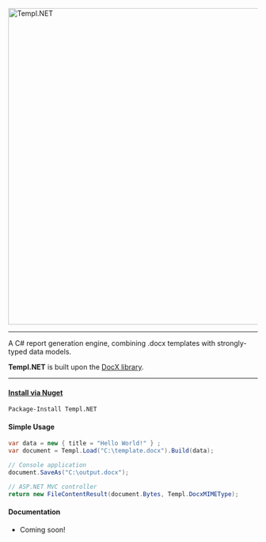 <img alt="Templ.NET" src="https://dl.dropboxusercontent.com/u/39512614/github/templ-dot-net/templ.net.png" width="640">

***

A C# report generation engine, combining .docx templates with strongly-typed data models.

**Templ.NET** is built upon the [DocX library](https://docx.codeplex.com/).

***

#### [Install via Nuget](https://www.nuget.org/packages/Templ.NET)
```
Package-Install Templ.NET
```

#### Simple Usage

```C#
var data = new { title = "Hello World!" } ;
var document = Templ.Load("C:\template.docx").Build(data);

// Console application
document.SaveAs("C:\output.docx");

// ASP.NET MVC controller 
return new FileContentResult(document.Bytes, Templ.DocxMIMEType);
```

#### Documentation

- Coming soon!
